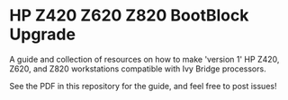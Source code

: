 # HP Z420 Z620 Z820 BootBlock Upgrade
A guide and collection of resources on how to make 'version 1' HP Z420, Z620, and Z820 workstations compatible with Ivy Bridge processors.

See the PDF in this repository for the guide, and feel free to post issues!
